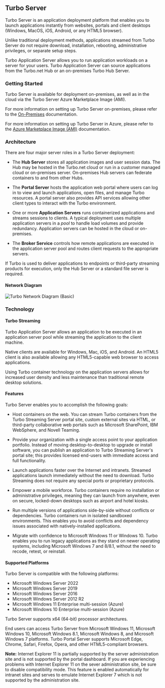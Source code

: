 ## Turbo Server

Turbo Server is an application deployment platform that enables you to launch applications instantly from websites, portals and client desktops (Windows, MacOS, iOS, Android, or any HTML5 browser).

Unlike traditional deployment methods, applications streamed from Turbo Server do not require download, installation, rebooting, administrative privileges, or separate setup steps.

Turbo Application Server allows you to run application workloads on a server for your users. Turbo Application Server can source applications from the Turbo.net Hub or an on-premises Turbo Hub Server.

### Getting Started

Turbo Server is available for deployment on-premises, as well as in the cloud via the Turbo Server Azure Marketplace Image (AMI).

For more information on setting up Turbo Server on-premises, please refer to the [On-Premises](https://hub.turbo.net/docs/server/setup-and-deployment/deploying-on-premises) documentation.

For more information on setting up Turbo Server in Azure, please refer to the [Azure Marketplace Image (AMI)](https://hub.turbo.net/docs/server/setup-and-deployment/deploying-to-azure) documentation.

### Architecture

There are four major server roles in a Turbo Server deployment:

- The **Hub Server** stores all application images and user session data. The Hub may be hosted in the Turbo.net cloud or run in a customer managed cloud or on-premises server. On-premises Hub servers can federate containers to and from other Hubs.

- The **Portal Server** hosts the application web portal where users can log in to view and launch applications, open files, and manage Turbo resources. A portal server also provides API services allowing other client types to interact with the Turbo environment.

- One or more **Application Servers** runs containerized applications and streams sessions to clients. A typical deployment uses multiple application servers in a _pool_ to handle load volumes and provide redundancy. Application servers can be hosted in the cloud or on-premises.

- The **Broker Service** controls how remote applications are executed in the application server pool and routes client requests to the appropriate servers.

If Turbo is used to deliver applications to endpoints or third-party streaming products for execution, only the Hub Server or a standard file server is required.

#### Network Diagram

![Turbo Network Diagram (Basic)](https://hub.turbo.net/images/docs/Turbo_Network_Diagram__Basic_.png)

### Technology

#### Turbo Streaming

Turbo Application Server allows an application to be executed in an application server pool while streaming the application to the client machine.

Native clients are available for Windows, Mac, iOS, and Android. An HTML5 client is also available allowing any HTML5-capable web browser to access applications.

Using Turbo container technology on the application servers allows for increased user density and less maintenance than traditional remote desktop solutions.

#### Features

Turbo Server enables you to accomplish the following goals:

- Host containers on the web. You can stream Turbo containers from the Turbo Streaming Server portal site, custom external sites via HTML, or third-party collaborative web portals such as Microsoft SharePoint, IBM WebSphere, and Novell Teaming.

- Provide your organization with a single access point to your application portfolio. Instead of moving desktop-to-desktop to upgrade or install software, you can publish an application to Turbo Streaming Server's portal site; this provides licensed end-users with immediate access and full functionality.

- Launch applications faster over the Internet and intranets. Streamed applications launch immediately without the need to download. Turbo Streaming does not require any special ports or proprietary protocols.

- Empower a mobile workforce. Turbo containers require no installation or administrative privileges, meaning they can launch from anywhere, even on secure, locked-down desktops such as airport and hotel kiosks.

- Run multiple versions of applications side-by-side without conflicts or dependencies. Turbo containers run in isolated sandboxed environments. This enables you to avoid conflicts and dependency issues associated with natively-installed applications.

- Migrate with confidence to Microsoft Windows 11 or Windows 10. Turbo enables you to run legacy applications as they stand on newer operating systems, including Microsoft Windows 7 and 8/8.1, without the need to recode, retest, or reinstall.

#### Supported Platforms

Turbo Server is compatible with the following platforms:

- Microsoft Windows Server 2022
- Microsoft Windows Server 2019
- Microsoft Windows Server 2016
- Microsoft Windows Server 2012 R2
- Microsoft Windows 11 Enterprise multi-session (Azure)
- Microsoft Windows 10 Enterprise multi-session (Azure)

Turbo Server supports x64 (64-bit) processor architectures.

End users can access Turbo Server from Microsoft Windows 11, Microsoft Windows 10, Microsoft Windows 8.1, Microsoft Windows 8, and Microsoft Windows 7 platforms. Turbo Portal Server supports Microsoft Edge, Chrome, Safari, Firefox, Opera, and other HTML5-compliant browsers.

**Note:** Internet Explorer 11 is partially supported by the server administration site and is not supported by the portal dashboard. If you are experiencing problems with Internet Explorer 11 on the sever administration site, be sure to disable compatibility mode. This feature is enabled automatically for intranet sites and serves to emulate Internet Explorer 7 which is not supported by the administration site.
